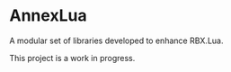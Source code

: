 # AnnexLua
A modular set of libraries developed to enhance RBX.Lua.

This project is a work in progress.
